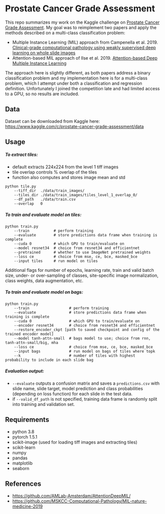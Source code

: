 # Prostate Cancer Grade Assessment

This repo summarizes my work on the Kaggle challenge on [Prostate Cancer Grade Assessment](https://www.kaggle.com/c/prostate-cancer-grade-assessment). My goal was to reimplement two papers and apply the methods described on a multi-class classification problem:
* Multiple Instance Learning (MIL) approach from Campenella et al. 2019. [Clinical-grade computational pathology using weakly supervised deep learning on whole slide images](https://www.nature.com/articles/s41591-019-0508-1)
* Attention-based  MIL approach of Ilse et al. 2019. [Attention-based Deep Multiple Instance Learning](https://arxiv.org/abs/1802.04712)

The approach here is slightly different, as both papers address a binary classification problem and my implementation here is for a multi-class problem, which I attempt under both a classification and regression definition. Unfortunately I joined the competition late and had limited access to a GPU, so no results are included.

## Data

Dataset can be downloaded from Kaggle here: https://www.kaggle.com/c/prostate-cancer-grade-assessment/data

## Usage

##### To extract tiles:
* default extracts 224x224 from the level 1 tiff images
* tile overlap controls % overlap of the tiles
* function also computes and stores image mean and std

```
python tile.py
    --tiff_dir  ./data/train_images/
    --tiles_dir ./data/train_images/tiles_level_1_overlap_0/
    --df_path   ./data/train.csv
    --overlap   0
```


##### To train and evaluate model on tiles:
```
python train.py
    --train           # perform training
    --evaluate        # store predictions data frame when training is complete
    --cuda 0          # which GPU to train/evaluate on
    --model resnet34  # choice from resnet34 and efficientnet
    --pretrained      # whether to use ImageNet pretrained weights
    --loss ce         # choice from mse, ce, bce, masked_bce
    --input tiles     # run model on tiles
```
Additional flags for number of epochs, learning rate, train and valid batch size, under- or over-sampling of classes, site-specific image normalization, class weights, data augmentation, etc.

##### To train and evaluate model on bags:
```
python train.py
    --train                  # perform training
    --evaluate               # store predictions data frame when training is complete
    --cuda 0                 # which GPU to train/evaluate on
    --encoder resnet34       # choice from resnet34 and efficientnet
    --restore_encoder_ckpt [path to saved checkpoint and config of the trained encoder model]
    --model tanh-attn-small  # bags model to use; choice from rnn, tanh-attn-small/big, mha
    --loss ce                # choice from mse, ce, bce, masked_bce
    --input bags             # run model on bags of tiles where topk
    --k                      # number of tiles with highest probability to include in each slide bag
```

##### Evaluation output:
* `--evaluate` outputs a confusion matrix and saves a `predictions.csv` with slide name, slide target, model prediction and class probabilities (depending on loss function) for each slide in the test data.
* if `--valid_df_path` is not specified, training data frame is randomly split into training and validation set.

## Requirements
* python 3.8
* pytorch 1.5.1
* scikit-image (used for loading tiff images and extracting tiles)
* scikit-learn
* numpy
* pandas
* matplotlib
* seaborn
 
## References
* https://github.com/AMLab-Amsterdam/AttentionDeepMIL/
* https://github.com/MSKCC-Computational-Pathology/MIL-nature-medicine-2019